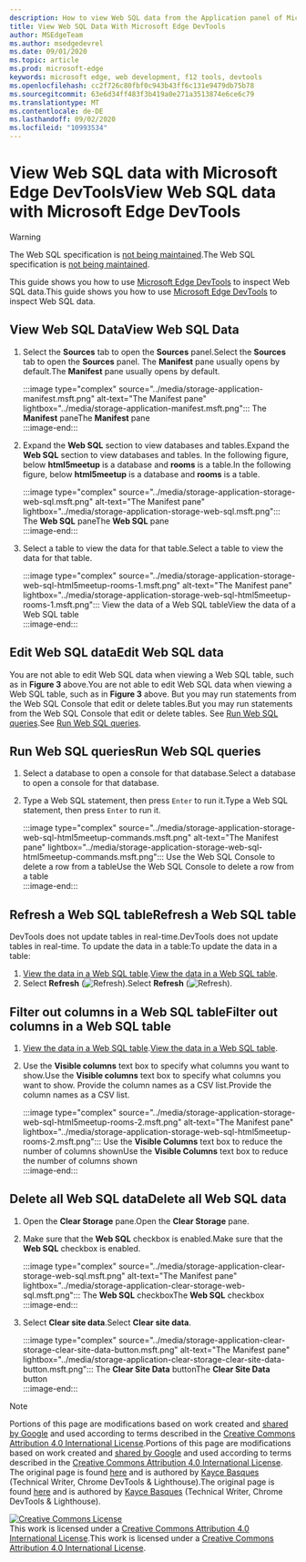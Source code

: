 ```yaml
---
description: How to view Web SQL data from the Application panel of Microsoft Edge DevTools.
title: View Web SQL Data With Microsoft Edge DevTools
author: MSEdgeTeam
ms.author: msedgedevrel
ms.date: 09/01/2020
ms.topic: article
ms.prod: microsoft-edge
keywords: microsoft edge, web development, f12 tools, devtools
ms.openlocfilehash: cc2f726c80fbf0c943b43ff6c131e9479db75b78
ms.sourcegitcommit: 63e6d34ff483f3b419a0e271a3513874e6ce6c79
ms.translationtype: MT
ms.contentlocale: de-DE
ms.lasthandoff: 09/02/2020
ms.locfileid: "10993534"
---
```

<!-- Copyright Kayce Basques 

   Licensed under the Apache License, Version 2.0 (the "License");
   you may not use this file except in compliance with the License.
   You may obtain a copy of the License at

       https://www.apache.org/licenses/LICENSE-2.0

   Unless required by applicable law or agreed to in writing, software
   distributed under the License is distributed on an "AS IS" BASIS,
   WITHOUT WARRANTIES OR CONDITIONS OF ANY KIND, either express or implied.
   See the License for the specific language governing permissions and
   limitations under the License.  -->





# <span data-ttu-id="0739a-104">View Web SQL data with Microsoft Edge DevTools</span><span class="sxs-lookup"><span data-stu-id="0739a-104">View Web SQL data with Microsoft Edge DevTools</span></span>   



> [!WARNING]
> <span data-ttu-id="0739a-105">The Web SQL specification is [not being maintained][W3CWebSQLStatus].</span><span class="sxs-lookup"><span data-stu-id="0739a-105">The Web SQL specification is [not being maintained][W3CWebSQLStatus].</span></span>  

<span data-ttu-id="0739a-106">This guide shows you how to use [Microsoft Edge DevTools][MicrosoftEdgeDevTools] to inspect Web SQL data.</span><span class="sxs-lookup"><span data-stu-id="0739a-106">This guide shows you how to use [Microsoft Edge DevTools][MicrosoftEdgeDevTools] to inspect Web SQL data.</span></span>  

## <span data-ttu-id="0739a-107">View Web SQL Data</span><span class="sxs-lookup"><span data-stu-id="0739a-107">View Web SQL Data</span></span>   

1.  <span data-ttu-id="0739a-108">Select the **Sources** tab to open the **Sources** panel.</span><span class="sxs-lookup"><span data-stu-id="0739a-108">Select the **Sources** tab to open the **Sources** panel.</span></span>  <span data-ttu-id="0739a-109">The **Manifest** pane usually opens by default.</span><span class="sxs-lookup"><span data-stu-id="0739a-109">The **Manifest** pane usually opens by default.</span></span>  
    
    :::image type="complex" source="../media/storage-application-manifest.msft.png" alt-text="The Manifest pane" lightbox="../media/storage-application-manifest.msft.png":::
       <span data-ttu-id="0739a-111">The **Manifest** pane</span><span class="sxs-lookup"><span data-stu-id="0739a-111">The **Manifest** pane</span></span>  
    :::image-end:::  
    
1.  <span data-ttu-id="0739a-112">Expand the **Web SQL** section to view databases and tables.</span><span class="sxs-lookup"><span data-stu-id="0739a-112">Expand the **Web SQL** section to view databases and tables.</span></span>  <span data-ttu-id="0739a-113">In the following figure, below **html5meetup** is a database and **rooms** is a table.</span><span class="sxs-lookup"><span data-stu-id="0739a-113">In the following figure, below **html5meetup** is a database and **rooms** is a table.</span></span>  
    
    :::image type="complex" source="../media/storage-application-storage-web-sql.msft.png" alt-text="The Manifest pane" lightbox="../media/storage-application-storage-web-sql.msft.png":::
       <span data-ttu-id="0739a-115">The **Web SQL** pane</span><span class="sxs-lookup"><span data-stu-id="0739a-115">The **Web SQL** pane</span></span>  
    :::image-end:::  
    
1.  <span data-ttu-id="0739a-116">Select a table to view the data for that table.</span><span class="sxs-lookup"><span data-stu-id="0739a-116">Select a table to view the data for that table.</span></span>  
    
    :::image type="complex" source="../media/storage-application-storage-web-sql-html5meetup-rooms-1.msft.png" alt-text="The Manifest pane" lightbox="../media/storage-application-storage-web-sql-html5meetup-rooms-1.msft.png":::
       <span data-ttu-id="0739a-118">View the data of a Web SQL table</span><span class="sxs-lookup"><span data-stu-id="0739a-118">View the data of a Web SQL table</span></span>  
    :::image-end:::  
    
## <span data-ttu-id="0739a-119">Edit Web SQL data</span><span class="sxs-lookup"><span data-stu-id="0739a-119">Edit Web SQL data</span></span>   

<span data-ttu-id="0739a-120">You are not able to edit Web SQL data when viewing a Web SQL table, such as in **Figure 3** above.</span><span class="sxs-lookup"><span data-stu-id="0739a-120">You are not able to edit Web SQL data when viewing a Web SQL table, such as in **Figure 3** above.</span></span>  <span data-ttu-id="0739a-121">But you may run statements from the Web SQL Console that edit or delete tables.</span><span class="sxs-lookup"><span data-stu-id="0739a-121">But you may run statements from the Web SQL Console that edit or delete tables.</span></span>  <span data-ttu-id="0739a-122">See [Run Web SQL queries](#run-web-sql-queries).</span><span class="sxs-lookup"><span data-stu-id="0739a-122">See [Run Web SQL queries](#run-web-sql-queries).</span></span>  

## <span data-ttu-id="0739a-123">Run Web SQL queries</span><span class="sxs-lookup"><span data-stu-id="0739a-123">Run Web SQL queries</span></span>   

1.  <span data-ttu-id="0739a-124">Select a database to open a console for that database.</span><span class="sxs-lookup"><span data-stu-id="0739a-124">Select a database to open a console for that database.</span></span>  
1.  <span data-ttu-id="0739a-125">Type a Web SQL statement, then press `Enter` to run it.</span><span class="sxs-lookup"><span data-stu-id="0739a-125">Type a Web SQL statement, then press `Enter` to run it.</span></span>  
    
    :::image type="complex" source="../media/storage-application-storage-web-sql-html5meetup-commands.msft.png" alt-text="The Manifest pane" lightbox="../media/storage-application-storage-web-sql-html5meetup-commands.msft.png":::
       <span data-ttu-id="0739a-127">Use the Web SQL Console to delete a row from a table</span><span class="sxs-lookup"><span data-stu-id="0739a-127">Use the Web SQL Console to delete a row from a table</span></span>  
    :::image-end:::  
    
## <span data-ttu-id="0739a-128">Refresh a Web SQL table</span><span class="sxs-lookup"><span data-stu-id="0739a-128">Refresh a Web SQL table</span></span>   

<span data-ttu-id="0739a-129">DevTools does not update tables in real-time.</span><span class="sxs-lookup"><span data-stu-id="0739a-129">DevTools does not update tables in real-time.</span></span>  <span data-ttu-id="0739a-130">To update the data in a table:</span><span class="sxs-lookup"><span data-stu-id="0739a-130">To update the data in a table:</span></span>  

1.  <span data-ttu-id="0739a-131">[View the data in a Web SQL table](#view-web-sql-data).</span><span class="sxs-lookup"><span data-stu-id="0739a-131">[View the data in a Web SQL table](#view-web-sql-data).</span></span>  
1.  <span data-ttu-id="0739a-132">Select **Refresh** \(![Refresh][ImageRefreshIcon]\).</span><span class="sxs-lookup"><span data-stu-id="0739a-132">Select **Refresh** \(![Refresh][ImageRefreshIcon]\).</span></span>  
    
## <span data-ttu-id="0739a-133">Filter out columns in a Web SQL table</span><span class="sxs-lookup"><span data-stu-id="0739a-133">Filter out columns in a Web SQL table</span></span>   

1.  <span data-ttu-id="0739a-134">[View the data in a Web SQL table](#view-web-sql-data).</span><span class="sxs-lookup"><span data-stu-id="0739a-134">[View the data in a Web SQL table](#view-web-sql-data).</span></span>  
1.  <span data-ttu-id="0739a-135">Use the **Visible columns** text box to specify what columns you want to show.</span><span class="sxs-lookup"><span data-stu-id="0739a-135">Use the **Visible columns** text box to specify what columns you want to show.</span></span>  <span data-ttu-id="0739a-136">Provide the column names as a CSV list.</span><span class="sxs-lookup"><span data-stu-id="0739a-136">Provide the column names as a CSV list.</span></span>  
    
    :::image type="complex" source="../media/storage-application-storage-web-sql-html5meetup-rooms-2.msft.png" alt-text="The Manifest pane" lightbox="../media/storage-application-storage-web-sql-html5meetup-rooms-2.msft.png":::
       <span data-ttu-id="0739a-138">Use the **Visible Columns** text box to reduce the number of columns shown</span><span class="sxs-lookup"><span data-stu-id="0739a-138">Use the **Visible Columns** text box to reduce the number of columns shown</span></span>  
    :::image-end:::  
    
## <span data-ttu-id="0739a-139">Delete all Web SQL data</span><span class="sxs-lookup"><span data-stu-id="0739a-139">Delete all Web SQL data</span></span>   

1.  <span data-ttu-id="0739a-140">Open the **Clear Storage** pane.</span><span class="sxs-lookup"><span data-stu-id="0739a-140">Open the **Clear Storage** pane.</span></span>  
1.  <span data-ttu-id="0739a-141">Make sure that the **Web SQL** checkbox is enabled.</span><span class="sxs-lookup"><span data-stu-id="0739a-141">Make sure that the **Web SQL** checkbox is enabled.</span></span>  
    
    :::image type="complex" source="../media/storage-application-clear-storage-web-sql.msft.png" alt-text="The Manifest pane" lightbox="../media/storage-application-clear-storage-web-sql.msft.png":::
       <span data-ttu-id="0739a-143">The **Web SQL** checkbox</span><span class="sxs-lookup"><span data-stu-id="0739a-143">The **Web SQL** checkbox</span></span>  
    :::image-end:::  
    
1.  <span data-ttu-id="0739a-144">Select **Clear site data**.</span><span class="sxs-lookup"><span data-stu-id="0739a-144">Select **Clear site data**.</span></span>  
    
    :::image type="complex" source="../media/storage-application-clear-storage-clear-site-data-button.msft.png" alt-text="The Manifest pane" lightbox="../media/storage-application-clear-storage-clear-site-data-button.msft.png":::
       <span data-ttu-id="0739a-146">The **Clear Site Data** button</span><span class="sxs-lookup"><span data-stu-id="0739a-146">The **Clear Site Data** button</span></span>  
    :::image-end:::  
    
<!--  
 


-->  

<!-- image links -->  

[ImageRefreshIcon]: ../media/refresh-icon.msft.png  

<!-- links -->  

[MicrosoftEdgeDevTools]: ../../devtools-guide-chromium.md "Microsoft Edge (Chromium) Developer Tools | Microsoft Docs"  

[W3CWebSQLStatus]: https://w3.org/TR/webdatabase/#status-of-this-document "Web SQL database | W3C"  

> [!NOTE]
> <span data-ttu-id="0739a-149">Portions of this page are modifications based on work created and [shared by Google][GoogleSitePolicies] and used according to terms described in the [Creative Commons Attribution 4.0 International License][CCA4IL].</span><span class="sxs-lookup"><span data-stu-id="0739a-149">Portions of this page are modifications based on work created and [shared by Google][GoogleSitePolicies] and used according to terms described in the [Creative Commons Attribution 4.0 International License][CCA4IL].</span></span>  
> <span data-ttu-id="0739a-150">The original page is found [here](https://developers.google.com/web/tools/chrome-devtools/storage/websql) and is authored by [Kayce Basques][KayceBasques] \(Technical Writer, Chrome DevTools \& Lighthouse\).</span><span class="sxs-lookup"><span data-stu-id="0739a-150">The original page is found [here](https://developers.google.com/web/tools/chrome-devtools/storage/websql) and is authored by [Kayce Basques][KayceBasques] \(Technical Writer, Chrome DevTools \& Lighthouse\).</span></span>  

[![Creative Commons License][CCby4Image]][CCA4IL]  
<span data-ttu-id="0739a-152">This work is licensed under a [Creative Commons Attribution 4.0 International License][CCA4IL].</span><span class="sxs-lookup"><span data-stu-id="0739a-152">This work is licensed under a [Creative Commons Attribution 4.0 International License][CCA4IL].</span></span>  

[CCA4IL]: https://creativecommons.org/licenses/by/4.0  
[CCby4Image]: https://i.creativecommons.org/l/by/4.0/88x31.png  
[GoogleSitePolicies]: https://developers.google.com/terms/site-policies  
[KayceBasques]: https://developers.google.com/web/resources/contributors/kaycebasques  
